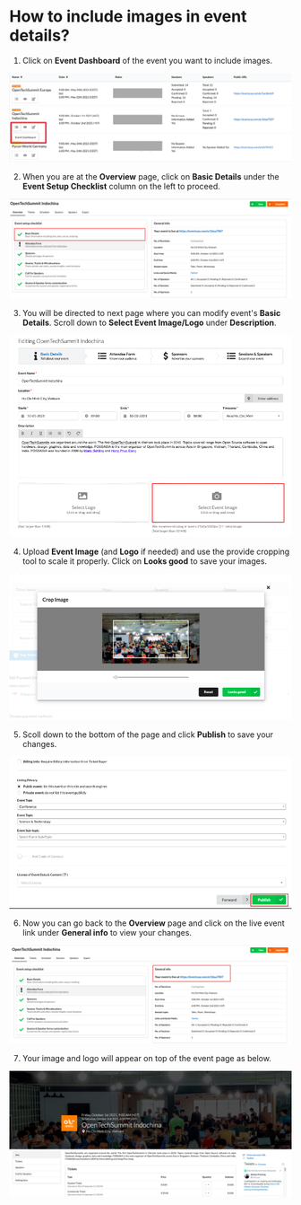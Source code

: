 # How to include images in event details?

1. Click on **Event Dashboard** of the event you want to include images.

![Adding Images](/images/How-to-add-a-Twitter-account-feed-to-your-event-page-1.png)

2. When you are at the **Overview** page, click on **Basic Details** under the **Event Setup Checklist** column on the left to proceed.

![Adding Images](/images/How-to-include-images-in-event-details-1.png)

3. You will be directed to next page where you can modify event's **Basic Details**. Scroll down to **Select Event Image/Logo** under **Description**. 

![Adding Images](/images/How-to-include-images-in-event-details-2.png)

4. Upload **Event Image** (and **Logo** if needed) and use the provide cropping tool to scale it properly. Click on **Looks good** to save your images.

![Adding Images](/images/How-to-include-images-in-event-details-3.png)

5. Scoll down to the bottom of the page and click **Publish** to save your changes.

![Adding Images](/images/How-to-include-images-in-event-details-4.png)

6. Now you can go back to the **Overview** page and click on the live event link under **General info** to view your changes. 

![Adding Images](/images/How-to-include-images-in-event-details-5.png)

7. Your image and logo will appear on top of the event page as below.

![Adding Images](/images/How-to-include-images-in-event-details-6.png)
